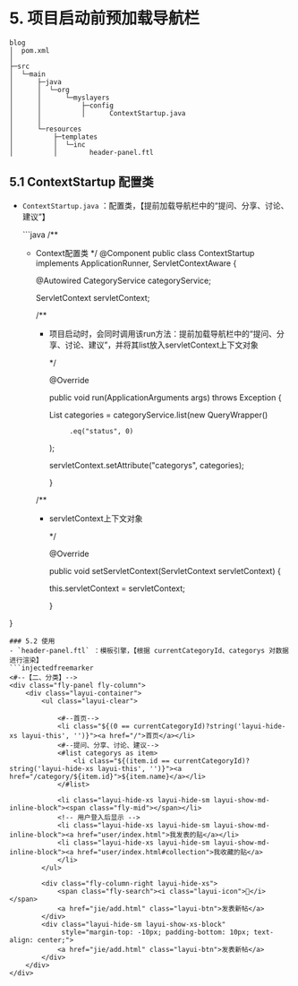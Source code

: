 # 5. 项目启动前预加载导航栏

```text
blog
│  pom.xml
│
├─src
│  └─main
│      ├─java
│      │  └─org
│      │      └─myslayers
│      │          ├─config
│      │          │      ContextStartup.java
│      │
│      └─resources
│          ├─templates
│          │  └─inc
│          │        header-panel.ftl
```

## 5.1 ContextStartup 配置类

* `ContextStartup.java` ：配置类，【提前加载导航栏中的“提问、分享、讨论、建议”】

  \`\`\`java /\*\*

  * Context配置类 \*/ @Component public class ContextStartup implements ApplicationRunner, ServletContextAware {

    @Autowired CategoryService categoryService;

    ServletContext servletContext;

    /\*\*

    * 项目启动时，会同时调用该run方法：提前加载导航栏中的“提问、分享、讨论、建议”，并将其list放入servletContext上下文对象

      \*/

      @Override

      public void run\(ApplicationArguments args\) throws Exception {

       List categories = categoryService.list\(new QueryWrapper\(\)

      ```text
           .eq("status", 0)
      ```

       \);

       servletContext.setAttribute\("categorys", categories\);

      }

    /\*\*

    * servletContext上下文对象

      \*/

      @Override

      public void setServletContext\(ServletContext servletContext\) {

       this.servletContext = servletContext;

      }

}

```text
### 5.2 使用
- `header-panel.ftl` ：模板引擎，【根据 currentCategoryId、categorys 对数据进行渲染】
```injectedfreemarker
<#--【二、分类】-->
<div class="fly-panel fly-column">
    <div class="layui-container">
        <ul class="layui-clear">

            <#--首页-->
            <li class="${(0 == currentCategoryId)?string('layui-hide-xs layui-this', '')}"><a href="/">首页</a></li>
            <#--提问、分享、讨论、建议-->
            <#list categorys as item>
                <li class="${(item.id == currentCategoryId)?string('layui-hide-xs layui-this', '')}"><a href="/category/${item.id}">${item.name}</a></li>
            </#list>

            <li class="layui-hide-xs layui-hide-sm layui-show-md-inline-block"><span class="fly-mid"></span></li>
            <!-- 用户登入后显示 -->
            <li class="layui-hide-xs layui-hide-sm layui-show-md-inline-block"><a href="user/index.html">我发表的贴</a></li>
            <li class="layui-hide-xs layui-hide-sm layui-show-md-inline-block"><a href="user/index.html#collection">我收藏的贴</a>
            </li>
        </ul>

        <div class="fly-column-right layui-hide-xs">
            <span class="fly-search"><i class="layui-icon"></i></span>
            <a href="jie/add.html" class="layui-btn">发表新帖</a>
        </div>
        <div class="layui-hide-sm layui-show-xs-block"
             style="margin-top: -10px; padding-bottom: 10px; text-align: center;">
            <a href="jie/add.html" class="layui-btn">发表新帖</a>
        </div>
    </div>
</div>
```

